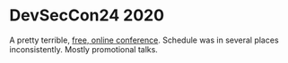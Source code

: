# DevSecCon24 2020

A pretty terrible,
[free, online conference](https://www.devseccon.com/devseccon24-2020/).
Schedule was in several places inconsistently.
Mostly promotional talks.
